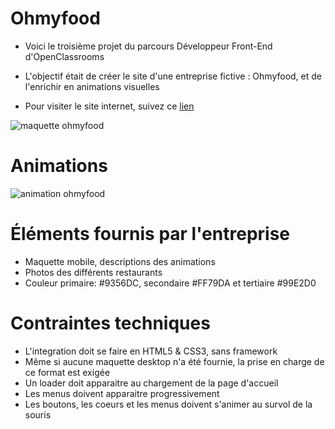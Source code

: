 # Ohmyfood
- Voici le troisième projet du parcours Développeur Front-End d'OpenClassrooms
- L'objectif était de créer le site d'une entreprise fictive : Ohmyfood, et de l'enrichir en animations visuelles

- Pour visiter le site internet, suivez ce [lien](https://jeireme.github.io/JeremiePiard_3_30062021/)

![maquette ohmyfood](https://puu.sh/IcFRV/d4f899a657.jpg)

# Animations
![animation ohmyfood](https://puu.sh/IcGfA/d8d4fdde4f.gif)

# Éléments fournis par l'entreprise
- Maquette mobile, descriptions des animations
- Photos des différents restaurants
- Couleur primaire: #9356DC, secondaire #FF79DA et tertiaire #99E2D0

# Contraintes techniques
- L'integration doit se faire en HTML5 & CSS3, sans framework
- Même si aucune maquette desktop n'a été fournie, la prise en charge de ce format est exigée
- Un loader doit apparaitre au chargement de la page d'accueil
- Les menus doivent apparaitre progressivement
- Les boutons, les coeurs et les menus doivent s'animer au survol de la souris
